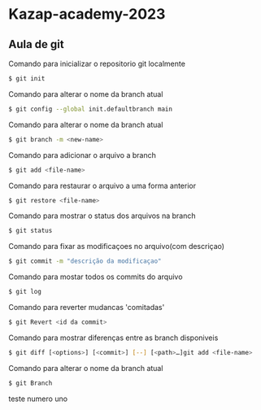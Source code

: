 # Kazap-academy-2023

## Aula de git

Comando para inicializar o repositorio git localmente
```bash
$ git init
```

Comando para alterar o nome da branch atual
```bash
$ git config --global init.defaultbranch main
```

Comando para alterar o nome da branch atual
```bash
$ git branch -m <new-name>
```

Comando para adicionar o arquivo a branch 
```bash
$ git add <file-name>
```

Comando para restaurar o arquivo a uma forma anterior
```bash
$ git restore <file-name>
```

Comando para mostrar o status dos arquivos na branch
```bash
$ git status
```

Comando para fixar as modificaçoes no arquivo(com descriçao)
```bash
$ git commit -m "descrição da modificaçao"
```

Comando para mostar todos os commits do arquivo
```bash
$ git log
```

Comando para reverter mudancas 'comitadas'
```bash
$ git Revert <id da commit>
```

Comando para mostrar diferenças entre as branch disponiveis
```bash
$ git diff [<options>] [<commit>] [--] [<path>…​]git add <file-name>
```

Comando para alterar o nome da branch atual
```bash
$ git Branch
```
teste numero uno 
